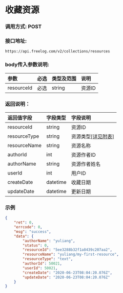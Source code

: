 # 收藏资源

### 调用方式: POST

### 接口地址:

```
https://api.freelog.com/v2/collections/resources
```

### body传入参数说明:

| 参数 | 必选 | 类型及范围 | 说明 |
| :--- | :--- | :--- | :--- |
| resourceId | 必选 | string | 资源ID |


### 返回说明：

| 返回值字段 | 字段类型 | 字段说明 |
| :--- | :--- | :--- |
| resourceId | string | 资源ID |
| resourceType | string | 资源类型[[详见附表]][资源类型] |
| resourceName | string | 资源名称 |
| authorId | int | 资源作者ID |
| authorName | string | 资源作者姓名 |
| userId | int| 用户ID |
| createDate | datetime | 收藏日期 |
| updateDate | datetime | 更新日期 |

### 示例

```json
{
    "ret": 0,
    "errcode": 0,
    "msg": "success",
    "data": {
        "authorName": "yuliang",
        "status": 0,
        "resourceId": "5ee3288b32f1a8439c207aa2",
        "resourceName": "yuliang/my-first-resource",
        "resourceType": "text",
        "authorId": 50021,
        "userId": 50021,
        "createDate": "2020-06-23T08:04:20.076Z",
        "updateDate": "2020-06-23T08:04:20.076Z"
    }
}
```

[资源类型]: /附表/资源类型.html "资源类型"
[备注]: /附表/资源meta说明.html "资源meta说明"


